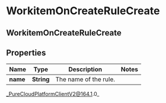 # WorkitemOnCreateRuleCreate

## WorkitemOnCreateRuleCreate

## Properties

|Name | Type | Description | Notes|
|------------ | ------------- | ------------- | -------------|
| **name** | **String** | The name of the rule. | |



_PureCloudPlatformClientV2@164.1.0_

